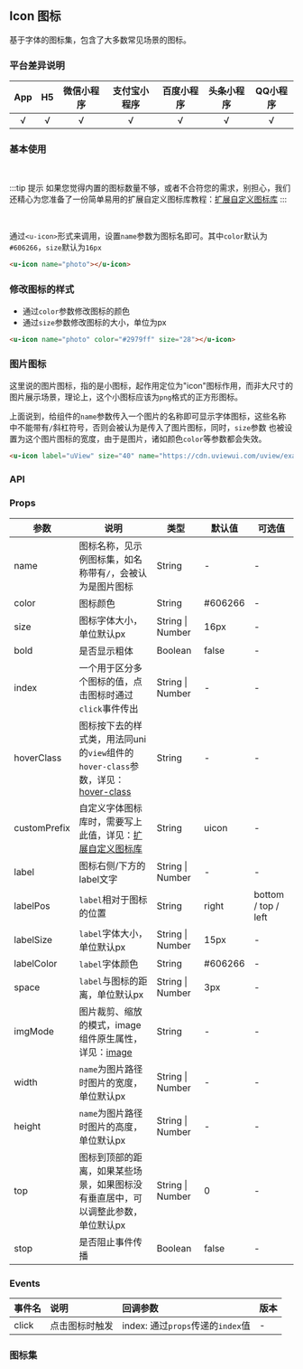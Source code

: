 ## Icon 图标 <to-api/>

<demo-model url="/pages/componentsA/icon/index"></demo-model>


基于字体的图标集，包含了大多数常见场景的图标。

### 平台差异说明

|App|H5|微信小程序|支付宝小程序|百度小程序|头条小程序|QQ小程序|
|:-:|:-:|:-:|:-:|:-:|:-:|:-:|
|√|√|√|√|√|√|√|

### 基本使用

<br>

:::tip 提示
如果您觉得内置的图标数量不够，或者不合符您的需求，别担心，我们还精心为您准备了一份简单易用的扩展自定义图标库教程：[扩展自定义图标库](https://www.uviewui.com/guide/customIcon.html)
:::

<br>

通过`<u-icon>`形式来调用，设置`name`参数为图标名即可。其中`color`默认为`#606266`，`size`默认为`16px`

```html
<u-icon name="photo"></u-icon>
```

### 修改图标的样式

- 通过`color`参数修改图标的颜色
- 通过`size`参数修改图标的大小，单位为px

```html
<u-icon name="photo" color="#2979ff" size="28"></u-icon>
```

### 图片图标

这里说的图片图标，指的是小图标，起作用定位为"icon"图标作用，而非大尺寸的图片展示场景，理论上，这个小图标应该为`png`格式的正方形图标。

上面说到，给组件的`name`参数传入一个图片的名称即可显示字体图标，这些名称中不能带有`/`斜杠符号，否则会被认为是传入了图片图标，同时，`size`参数
也被设置为这个图片图标的宽度，由于是图片，诸如颜色`color`等参数都会失效。

```html
<u-icon label="uView" size="40" name="https://cdn.uviewui.com/uview/example/button.png"></u-icon>
```


### API

### Props

| 参数      | 说明        | 类型     |  默认值  |  可选值   |
|-----------|-----------|----------|----------|---------|
| name | 图标名称，见示例图标集，如名称带有`/`，会被认为是图片图标  | String | - | - |
| color | 图标颜色 | String  | #606266 | - |
| size | 图标字体大小，单位默认px | String \| Number  | 16px | - |
| bold | 是否显示粗体 | Boolean  | false | - |
| index | 一个用于区分多个图标的值，点击图标时通过`click`事件传出 | String \| Number  | - | - |
| hoverClass | 图标按下去的样式类，用法同uni的`view`组件的`hover-class`参数，详见：[hover-class](https://uniapp.dcloud.io/component/view) | String  | - | - |
| customPrefix | 自定义字体图标库时，需要写上此值，详见：[扩展自定义图标库](https://www.uviewui.com/guide/customIcon.html) | String  | uicon | - |
| label | 图标右侧/下方的label文字 | String \| Number  | - | - |
| labelPos | `label`相对于图标的位置 | String  | right | bottom / top / left |
| labelSize | `label`字体大小，单位默认px | String \| Number  | 15px | - |
| labelColor | `label`字体颜色 | String  | #606266 | - |
| space | `label`与图标的距离，单位默认px | String \| Number  | 3px | - |
| imgMode | 图片裁剪、缩放的模式，image组件原生属性，详见：[image](https://uniapp.dcloud.io/component/image?id=image) | String  | - | - |
| width | `name`为图片路径时图片的宽度，单位默认px | String \| Number  | - | - |
| height | `name`为图片路径时图片的高度，单位默认px | String \| Number  | - | - |
| top | 图标到顶部的距离，如果某些场景，如果图标没有垂直居中，可以调整此参数，单位默认px | String \| Number  | 0 | - |
| stop | 是否阻止事件传播 | Boolean  | false | - |

### Events

|事件名|说明|回调参数|版本|
|:-|:-|:-|:-|
|click|点击图标时触发|index: 通过`props`传递的`index`值|-|

### 图标集

<icon />

